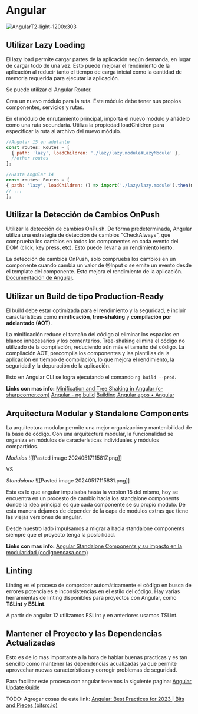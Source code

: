 # Angular

![](https://d585tldpucybw.cloudfront.net/sfimages/default-source/blogs/templates/angulart2-light-1200x303.png?sfvrsn=4af99b70_4 "AngularT2-light-1200x303")

## Utilizar Lazy Loading

El lazy load  permite cargar partes de la aplicación según demanda, en lugar de cargar todo de una vez. Esto puede mejorar el rendimiento de la aplicación al reducir tanto el tiempo de carga inicial como la cantidad de memoria requerida para ejecutar la aplicación.

Se puede utilizar el Angular Router.

Crea un nuevo módulo para la ruta. Este módulo debe tener sus propios componentes, servicios y rutas.

En el módulo de enrutamiento principal, importa el nuevo módulo y añádelo como una ruta secundaria. Utiliza la propiedad loadChildren para especificar la ruta al archivo del nuevo módulo.

```js
//Angular 15 en adelante
const routes: Routes = [
  { path: 'lazy', loadChildren: './lazy/lazy.module#LazyModule' },
  //other routes
];

//Hasta Angular 14
const routes: Routes = [  
{ path: 'lazy', loadChildren: () => import('./lazy/lazy.module').then(m => m.LazyModule) },  
// ...  
];
```


## Utilizar la Detección de Cambios OnPush

Utilizar la detección de cambios OnPush. De forma predeterminada, Angular utiliza una estrategia de detección de cambios "CheckAlways", que comprueba los cambios en todos los componentes en cada evento del DOM (click, key press, etc). Esto puede llevar a un rendimiento lento.

La detección de cambios OnPush, solo comprueba los cambios en un componente cuando cambia un valor de @Input o se emite un evento desde el template del componente. Esto mejora el rendimiento de la aplicación.  [Documentación de Angular](https://angular.io/api/core/ChangeDetectionStrategy).

## Utilizar un Build de tipo Production-Ready

El build debe estar optimizada para el rendimiento y la seguridad, e incluir características como **minificación**, **tree-shaking** y **compilación por adelantado (AOT)**.

La minificación reduce el tamaño del código al eliminar los espacios en blanco innecesarios y los comentarios. Tree-shaking elimina el código no utilizado de la compilación, reduciendo aún más el tamaño del código. La compilación AOT, precompila los componentes y las plantillas de la aplicación en tiempo de compilación, lo que mejora el rendimiento, la seguridad y la depuración de la aplicación.

Esto en Angular CLI  se logra ejecutando el comando `ng build --prod`.

**Links con mas info:**
[Minification and Tree Shaking in Angular (c-sharpcorner.com)](https://www.c-sharpcorner.com/article/minification-and-tree-shaking-in-angular/)
[Angular - ng build](https://angular.io/cli/build)
[Building Angular apps • Angular](https://angular.dev/tools/cli/build)

## Arquitectura Modular y Standalone Components

La arquitectura modular permite una mejor organización y mantenibilidad de la base de código. Con una arquitectura modular, la funcionalidad se organiza en módulos de características individuales y módulos compartidos.

*Modulos*
![[Pasted image 20240517115817.png]]

VS

*Standalone*
![[Pasted image 20240517115831.png]]


Esta es lo que angular impulsaba hasta la version 15 del mismo, hoy se encuentra en un procesto de cambio hacia los standalone components donde la idea principal es que cada componente se su propio modulo. De esta manera dejamos de depender de la capa de modulos extras que tiene las viejas versiones de angular. 

Desde nuestro lado impulsamos a migrar a hacia standalone components siempre que el proyecto tenga la posibilidad.

**Links con mas info:**
[Angular Standalone Components y su impacto en la modularidad (codigoencasa.com)](https://codigoencasa.com/angular-standalone-components-y-su-impacto-en-la-modularidad/)

## Linting

Linting es el proceso de comprobar automáticamente el código en busca de errores potenciales e inconsistencias en el estilo del código. Hay varias herramientas de linting  disponibles para proyectos con Angular, como **TSLint** y **ESLint**.

A partir de angular 12 utilizamos ESLint y en anteriores usamos TSLint. 

## Mantener el Proyecto y las Dependencias Actualizadas

Esto es de lo mas importante a la hora de hablar buenas practicas y es tan sencillo como mantener las dependencias acualizadas ya que permite aprovechar nuevas características y corregir problemas de seguridad. 

Para facilitar este proceso con angular tenemos la siguiente pagina:
[Angular Update Guide](https://update.angular.io/)





TODO: Agregar cosas de este link:
[Angular: Best Practices for 2023 | Bits and Pieces (bitsrc.io)](https://blog.bitsrc.io/angular-best-practices-to-adapt-in-2023-bf67122b37ab)
